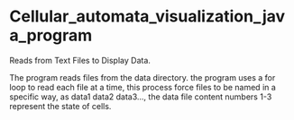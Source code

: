# Cellular_automata_visualization_java_program
 Reads from Text Files to Display Data.

The program reads files from the data directory. the program uses a for loop to read each file at a time, this process force files to be named in a specific way, as data1 data2 data3..., the data file content numbers 1-3 represent the state of cells.